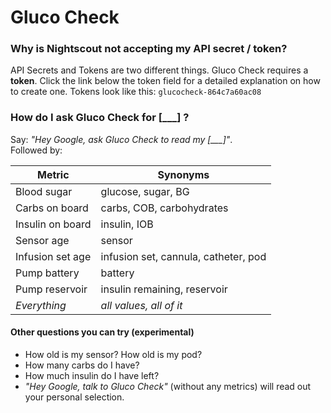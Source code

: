 # Gluco Check

###  Why is Nightscout not accepting my API secret / token?

API Secrets and Tokens are two different things. Gluco Check requires a **token**. Click the link below the token field for a detailed explanation on how to create one. Tokens look like this: `glucocheck-864c7a60ac08`

### How do I ask Gluco Check for [___] ?

Say: *"Hey Google, ask Gluco Check to read my [___]"*.  
Followed by:

| Metric           | Synonyms                             |
| ---------------- | ------------------------------------ |
| Blood sugar      | glucose, sugar, BG                   |
| Carbs on board   | carbs, COB, carbohydrates            |
| Insulin on board | insulin, IOB                         |
| Sensor age       | sensor                               |
| Infusion set age | infusion set, cannula, catheter, pod |
| Pump battery     | battery                              |
| Pump reservoir   | insulin remaining, reservoir         |
| *Everything*     | *all values, all of it*              |

#### Other questions you can try (experimental)

* How old is my sensor? How old is my pod?
* How many carbs do I have?
* How much insulin do I have left?
* *"Hey Google, talk to Gluco Check"* (without any metrics) will read out your personal selection.